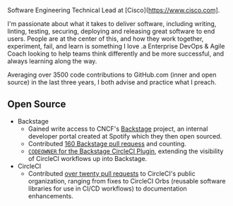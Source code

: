 Software Engineering Technical Lead at [Cisco](https://www.cisco.com].

I'm passionate about what it takes to deliver software, including writing, linting, testing, securing, deploying and releasing great software to end users. People are at the center of this, and how they work together, experiment, fail, and learn is something I love .a Enterprise DevOps & Agile Coach looking to help teams think differently and be more successful, and always learning along the way.

Averaging over 3500 code contributions to GitHub.com (inner and open source) in the last three years, I both advise and practice what I preach.

## Open Source

* Backstage
  * Gained write access to CNCF's [Backstage](https://backstage.io) project, an internal developer portal created at Spotify which they then open sourced.
  * Contributed [160 Backstage pull requess](https://github.com/backstage/backstage/pulls?q=is%3Apr+author%3Aadamdmharvey+) and counting.
  * [`CODEOWNER` for the Backstage CircleCI Plugin](https://github.com/backstage/backstage/tree/master/plugins/circleci), extending the visibility of CircleCI workflows up into Backstage.
* CircleCI
  * Contributed [over twenty pull requests](https://github.com/pulls?q=is%3Aopen+is%3Apr+author%3Aadamdmharvey+archived%3Afalse+org%3ACircleCI-Public) to CircleCI's public organization, ranging from fixes to CircleCI Orbs (reusable software libraries for use in CI/CD workflows) to documentation enhancements.
